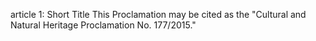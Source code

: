 article 1: Short Title
This Proclamation may be cited as the &quot;Cultural and Natural Heritage Proclamation No. 177&#x2F;2015.&quot;
<ul>
</ul>
